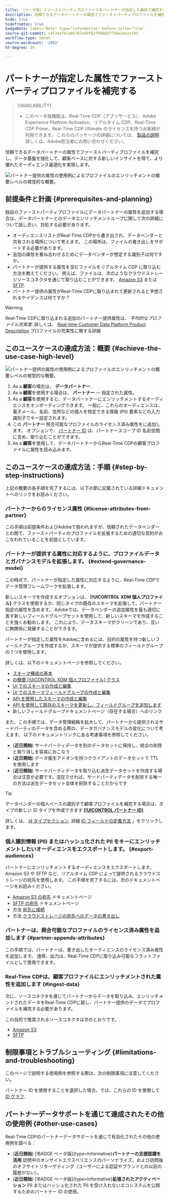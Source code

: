 ```yaml
---
title: （ベータ版）ファーストパーティプロファイルをパートナーが指定した属性で補完する
description: 信頼できるデータパートナーの属性でファーストパーティプロファイルを補完し、データ基盤を改善し、顧客ベースに対する新しいインサイトを得て、オーディエンスの最適化を改善する方法を説明します
hide: true
hidefromtoc: true
badgeBeta: label="Beta" type="informative" before-title="true"
source-git-commit: c4f34afb7a05707ed9f62f09685ff50a1de2ef93
workflow-type: tm+mt
source-wordcount: '1092'
ht-degree: 0%

---
```


# パートナーが指定した属性でファーストパーティプロファイルを補完する

>[!AVAILABILITY]
>
>* このベータ版機能は、Real-Time CDP（アプリサービス）、Adobe Experience Platform Activation、リアルタイム CDP、Real-Time CDP Prime、Real-Time CDP Ultimate のライセンスを持つお客様が利用できます。 これらのパッケージの詳細については、 [製品の説明](https://helpx.adobe.com/legal/product-descriptions.html) 詳しくは、Adobe担当者にお問い合わせください。

信頼できるデータパートナーの属性でファーストパーティプロファイルを補完し、データ基盤を強化して、顧客ベースに対する新しいインサイトを得て、より優れたオーディエンス最適化を実現します。

![パートナー提供の属性の使用例によるプロファイルのエンリッチメントの概要レベルの視覚的な概要。](/help/rtcdp/assets/partner-data/enrichment-use-case-overview.png)

## 前提条件と計画 {#prerequisites-and-planning}

独自のファーストパーティプロファイルにデータパートナーの属性を追加する場合は、データパートナーとのデータエンリッチメントループに関して次の詳細について話し合い、対処する必要があります。

* オーディエンスリストがReal-Time CDPから書き出され、データベンダーと共有される場所について考えます。 この場所は、ファイルの書き出しをサポートする必要があります。
* 追加の属性を重ね合わせるためにデータベンダーが想定する識別子は何ですか。
* パートナーが提供する属性を含むファイルをリアルタイム CDP に取り込む方法を教えてください。 例えば、ファイルは、次のようなクラウドストレージソースコネクタを通じて取り込むことができます。 [Amazon S3](/help/sources/connectors/cloud-storage/s3.md) または [SFTP](/help/sources/connectors/cloud-storage/sftp.md).
* パートナー提供の属性がReal-Time CDPに取り込まれて更新されると予想されるケイデンスは何ですか？

>[!WARNING]
>
>Real-Time CDPに取り込まれる追加のパートナー提供属性は、 *平均的なプロファイル充実度*. 詳しくは、 [Real-time Customer Data Platform Product Description](https://helpx.adobe.com/jp/legal/product-descriptions/real-time-customer-data-platform.html) プロファイルの充実性に関する詳細

## このユースケースの達成方法：概要 {#achieve-the-use-case-high-level}

![パートナー提供の属性の使用例によるプロファイルのエンリッチメントの概要レベルの視覚的な概要。](/help/rtcdp/assets/partner-data/enrichment-use-case-steps.png)

1. As a **顧客**&#x200B;の場合は、 **データパートナー**.
2. As a **顧客**&#x200B;を使用する場合は、 **パートナー** — 指定された属性。
3. As a **顧客**&#x200B;を使用すると、データパートナーにエンリッチメントするオーディエンスをオンボーディングできます。 一般に、これらのオーディエンスは、電子メール、名前、住所などの個人を特定できる情報 (PII) 要素などの入力識別子でキー設定されます。
4. この **パートナー** 照合可能なプロファイルのライセンス済み属性をに追加します。 オプションで、 [パートナー ID](/help/identity-service/namespaces.md) は、パートナースコープ ID 名前空間に含め、取り込むことができます。
5. As a **顧客**&#x200B;を使用して、データパートナーからReal-Time CDPの顧客プロファイルに属性を読み込みます。

## このユースケースの達成方法：手順 {#step-by-step-instructions}

上記の概要の各手順を完了するには、以下の節に記載されている詳細ドキュメントへのリンクをお読みください。

### パートナーからのライセンス属性 {#license-attributes-from-partner}

この手順は前提条件およびAdobeで扱われますが、信頼されたデータベンダーとの間で、ファーストパーティのプロファイルを拡張するための適切な契約がおこなわれていることを前提としています。

### パートナーが提供する属性に対応するように、プロファイルデータとガバナンスモデルを拡張します。 {#extend-governance-model}

この時点で、パートナーが指定した属性に対応するように、Real-Time CDPでデータ管理フレームワークを拡張します。

新しいスキーマを作成するオプションは、 **[!UICONTROL XDM 個人プロファイル]** クラスを使用するか、同じタイプの既存のスキーマを拡張して、パートナー指定の属性を含めます。 Adobeでは、データベンダーの追加属性を最も適切に表す新しいフィールドグループセットを使用して、新しいスキーマを作成することを強くお勧めします。 これにより、データスキーマがクリーンであり、互いに無関係に発展することができます。

パートナーが指定した属性をAdobeに含めるには、目的の属性を持つ新しいフィールドグループを作成するか、スキーマが提供する標準のフィールドグループの 1 つを使用します。

詳しくは、以下のドキュメントページを参照してください。

* [スキーマ構成の基本](/help/xdm/schema/composition.md)
* [の概要 [!UICONTROL XDM 個人プロファイル] クラス](/help/xdm/classes/individual-profile.md)
* [UI でのスキーマの作成と編集](/help/xdm/ui/resources/schemas.md)
* [UI でのスキーマフィールドグループの作成と編集](/help/xdm/ui/resources/field-groups.md)
* [API を使用したスキーマの作成と編集](/help/xdm/api/schemas.md#create)
* [API を使用して既存のスキーマを更新し、フィールドグループを追加します](/help/xdm/api/schemas.md#patch)
* 新しいフィールドグループドキュメントページ（存在する場合）へのリンク

また、この手順では、データ管理戦略を拡大して、パートナーから提供されるサードパーティのデータを含める際の、データガバナンスモデルの変化について考えます。 以下のドキュメントリンクにある考慮事項を参照してください。

* (**近日開始**) サードパーティデータを別のデータセットに保持し、統合の削除と取り消しを容易におこなう
* (**近日開始**) データ衛生アドオンを持つクライアントのデータセットで TTL を使用します
* (**近日開始**) サードパーティデータを取り込む派生データセットを作成する場合は注意が必要です。混在させれば、サードパーティデータを削除する唯一の方法は派生データセット全体を削除することだからです

>[!TIP]
>
>データベンダーの個人ベースの識別子で顧客プロファイルを補完する場合は、タイプの新しい ID タイプを作成できます **[[!UICONTROL パートナー ID]](/help/identity-service/namespaces.md)**.
>
>詳しくは、 [id タイプセクション](/help/identity-service/namespaces.md).
> 詳細 [ID フィールドの定義方法](/help/xdm/ui/fields/identity.md) 」をクリックします。


### 個人識別情報 (PII) またはハッシュ化された PII をキーにエンリッチメントしたいオーディエンスをエクスポートします。 {#export-audiences}

パートナーにエンリッチメントするオーディエンスをエクスポートします。 Amazon S3 や SFTP など、リアルタイム CDP によって提供されるクラウドストレージの宛先を使用します。 この手順を完了するには、次のドキュメントページをお読みください。

* [Amazon S3 の宛先](/help/destinations/catalog/cloud-storage/amazon-s3.md) ドキュメントページ
* [SFTP の宛先](/help/destinations/catalog/cloud-storage/sftp.md) ドキュメントページ
* 方法 [宛先に接続](/help/destinations/ui/connect-destination.md)
* 方法 [クラウドストレージの宛先へのデータの書き出し](/help/destinations/ui/activate-batch-profile-destinations.md)


### パートナーは、照合可能なプロファイルのライセンス済み属性を追加します {#partner-appends-attributes}

この手順では、パートナーは、書き出したオーディエンスのライセンス済み属性を追加します。 通常、出力は、Real-Time CDPに取り込み可能なフラットファイルとして使用できます。

### Real-Time CDPは、顧客プロファイルにエンリッチメントされた属性を追加します {#ingest-data}

次に、ソースコネクタを通じてパートナーからデータを取り込み、エンリッチメントされたデータをReal-Time CDPに戻し、パートナー提供のデータでプロファイルを補完する必要があります。

この目的で推奨されるソースコネクタは次のとおりです。

* [Amazon S3](/help/sources/connectors/cloud-storage/s3.md)
* [SFTP](/help/sources/connectors/cloud-storage/sftp.md)

## 制限事項とトラブルシューティング {#limitations-and-troubleshooting}

このページで説明する使用例を参照する際は、次の制限事項に注意してください。

パートナー ID を使用することを選択した場合、では、これらの ID を使用して [ID グラフ](/help/identity-service/ui/identity-graph-viewer.md).

## パートナーデータサポートを通じて達成されたその他の使用例 {#other-use-cases}

Real-Time CDPのパートナーデータサポートを通じて有効化されたその他の使用例を調べる：

* (**近日開始**) [!BADGE ベータ版]{type=Informative}**パートナーの支援認識を活用** 訪問中のオンサイトエクスペリエンスのパーソナライズ、および訪問後のオフサイトリターゲティング（ユーザーによる認証やブランドとの以前の履歴がない）。
* (**近日開始**) [!BADGE ベータ版]{type=Informative}**拡張されたアクティベーション** PII またはハッシュ化された PII を受け入れないエコシステムを公開するためのパートナー ID の使用。